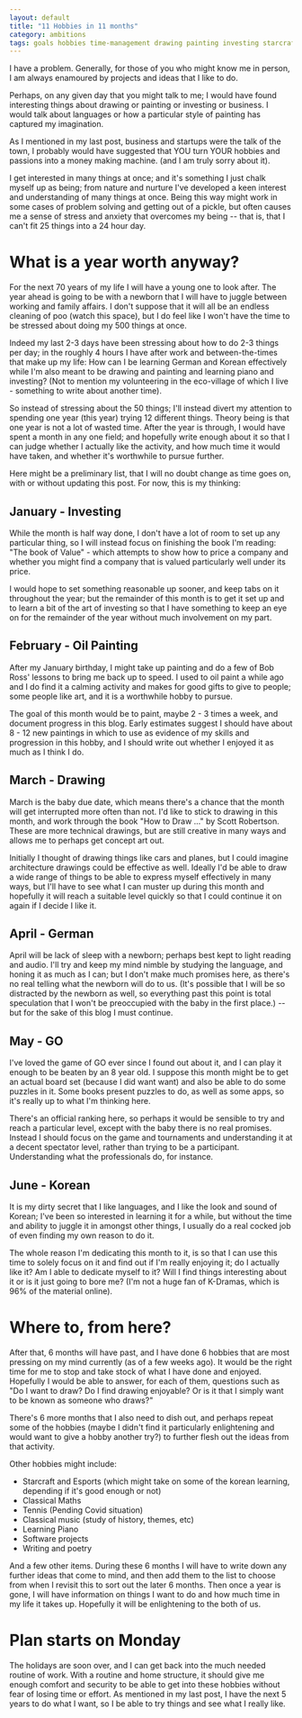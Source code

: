 ```yaml
---
layout: default
title: "11 Hobbies in 11 months"
category: ambitions
tags: goals hobbies time-management drawing painting investing starcraft languages german korean
---
```


I have a problem. Generally, for those of you who might know me in person, I am always enamoured by projects and ideas that I like to do.

Perhaps, on any given day that you might talk to me; I would have found interesting things about drawing or painting or investing or business. I would talk about languages or how a particular style of painting has captured my imagination. 

As I mentioned in my last post, business and startups were the talk of the town, I probably would have suggested that YOU turn YOUR hobbies and passions into a money making machine. (and I am truly sorry about it). 

I get interested in many things at once; and it's something I just chalk myself up as being; from nature and nurture I've developed a keen interest and understanding of many things at once. Being this way might work in some cases of problem solving and getting out of a pickle, but often causes me a sense of stress and anxiety that overcomes my being -- that is, that I can't fit 25 things into a 24 hour day. 

# What is a year worth anyway? 

For the next 70 years of my life I will have a young one to look after. The year ahead is going to be with a newborn that I will have to juggle between working and family affairs. I don't suppose that it will all be an endless cleaning of poo (watch this space), but I do feel like I won't have the time to be stressed about doing my 500 things at once. 

Indeed my last 2-3 days have been stressing about how to do 2-3 things per day; in the roughly 4 hours I have after work and between-the-times that make up my life: How can I be learning German and Korean effectively while I'm also meant to be drawing and painting and learning piano and investing? (Not to mention my volunteering in the eco-village of which I live - something to write about another time).

So instead of stressing about the 50 things; I'll instead divert my attention to spending one year (this year) trying 12 different things. Theory being is that one year is not a lot of wasted time. After the year is through, I would have spent a month in any one field; and hopefully write enough about it so that I can judge whether I actually like the activity, and how much time it would have taken, and whether it's worthwhile to pursue further.

Here might be a preliminary list, that I will no doubt change as time goes on, with or without updating this post. For now, this is my thinking:

## January - Investing

While the month is half way done, I don't have a lot of room to set up any particular thing, so I will instead focus on finishing the book I'm reading: "The book of Value" - which attempts to show how to price a company and whether you might find a company that is valued particularly well under its price. 

I would hope to set something reasonable up sooner, and keep tabs on it throughout the year; but the remainder of this month is to get it set up and to learn a bit of the art of investing so that I have something to keep an eye on for the remainder of the year without much involvement on my part. 

## February - Oil Painting

After my January birthday, I might take up painting and do a few of Bob Ross' lessons to bring me back up to speed. I used to oil paint a while ago and I do find it a calming activity and makes for good gifts to give to people; some people like art, and it is a worthwhile hobby to pursue.

The goal of this month would be to paint, maybe 2 - 3 times a week, and document progress in this blog. Early estimates suggest I should have about 8 - 12 new paintings in which to use as evidence of my skills and progression in this hobby, and I should write out whether I enjoyed it as much as I think I do. 

## March - Drawing

March is the baby due date, which means there's a chance that the month will get interrupted more often than not. I'd like to stick to drawing in this month, and work through the book "How to Draw ..." by Scott Robertson. These are more technical drawings, but are still creative in many ways and allows me to perhaps get concept art out. 

Initially I thought of drawing things like cars and planes, but I could imagine architecture drawings could be effective as well. Ideally I'd be able to draw a wide range of things to be able to express myself effectively in many ways, but I'll have to see what I can muster up during this month and hopefully it will reach a suitable level quickly so that I could continue it on again if I decide I like it. 

## April - German 

April will be lack of sleep with a newborn; perhaps best kept to light reading and audio. I'll try and keep my mind nimble by studying the language, and honing it as much as I can; but I don't make much promises here, as there's no real telling what the newborn will do to us. (It's possible that I will be so distracted by the newborn as well, so everything past this point is total speculation that I won't be preoccupied with the baby in the first place.) -- but for the sake of this blog I must continue.

## May - GO

I've loved the game of GO ever since I found out about it, and I can play it enough to be beaten by an 8 year old. I suppose this month might be to get an actual board set (because I did want want) and also be able to do some puzzles in it. Some books present puzzles to do, as well as some apps, so it's really up to what I'm thinking here. 

There's an official ranking here, so perhaps it would be sensible to try and reach a particular level, except with the baby there is no real promises. Instead I should focus on the game and tournaments and understanding it at a decent spectator level, rather than trying to be a participant. Understanding what the professionals do, for instance.

## June - Korean

It is my dirty secret that I like languages, and I like the look and sound of Korean; I've been so interested in learning it for a while, but without the time and ability to juggle it in amongst other things, I usually do a real cocked job of even finding my own reason to do it.

The whole reason I'm dedicating this month to it, is so that I can use this time to solely focus on it and find out if I'm really enjoying it; do I actually like it? Am I able to dedicate myself to it? Will I find things interesting about it or is it just going to bore me? (I'm not a huge fan of K-Dramas, which is 96% of the material online).

# Where to, from here? 

After that, 6 months will have past, and I have done 6 hobbies that are most pressing on my mind currently (as of a few weeks ago). It would be the right time for me to stop and take stock of what I have done and enjoyed. Hopefully I would be able to answer, for each of them, questions such as "Do I want to draw? Do I find drawing enjoyable? Or is it that I simply want to be known as someone who draws?"

There's 6 more months that I also need to dish out, and perhaps repeat some of the hobbies (maybe I didn't find it particularly enlightening and would want to give a hobby another try?) to further flesh out the ideas from that activity.

Other hobbies might include:

* Starcraft and Esports (which might take on some of the korean learning, depending if it's good enough or not)
* Classical Maths
* Tennis (Pending Covid situation)
* Classical music (study of history, themes, etc)
* Learning Piano
* Software projects
* Writing and poetry

And a few other items. During these 6 months I will have to write down any further ideas that come to mind, and then add them to the list to choose from when I revisit this to sort out the later 6 months. Then once a year is gone, I will have information on things I want to do and how much time in my life it takes up. Hopefully it will be enlightening to the both of us.

# Plan starts on Monday

The holidays are soon over, and I can get back into the much needed routine of work. With a routine and home structure, it should give me enough comfort and security to be able to get into these hobbies without fear of losing time or effort. As mentioned in my last post, I have the next 5 years to do what I want, so I be able to try things and see what I really like. 

